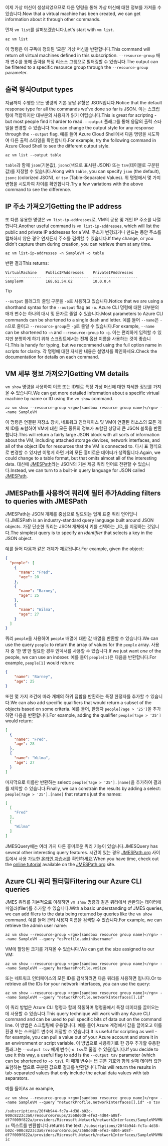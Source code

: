 <span data-ttu-id="9be9a-101">이제 가상 머신이 생성되었으므로 다른 명령을 통해 가상 머신에 대한 정보를 가져올 수 있습니다.</span><span class="sxs-lookup"><span data-stu-id="9be9a-101">Now that a virtual machine has been created, we can get information about it through other commands.</span></span>

<span data-ttu-id="9be9a-102">먼저 `vm list`를 살펴보겠습니다.</span><span class="sxs-lookup"><span data-stu-id="9be9a-102">Let's start with `vm list`.</span></span>

```azurecli
az vm list
```

<span data-ttu-id="9be9a-103">이 명령은 이 구독에 정의된 ‘모든’ 가상 머신을 반환합니다.</span><span class="sxs-lookup"><span data-stu-id="9be9a-103">This command will return _all_ virtual machines defined in this subscription.</span></span> <span data-ttu-id="9be9a-104">`--resource-group` 매개 변수를 통해 출력을 특정 리소스 그룹으로 필터링할 수 있습니다.</span><span class="sxs-lookup"><span data-stu-id="9be9a-104">The output can be filtered to a specific resource group through the `--resource-group` parameter.</span></span> 

## <a name="output-types"></a><span data-ttu-id="9be9a-105">출력 형식</span><span class="sxs-lookup"><span data-stu-id="9be9a-105">Output types</span></span>
<span data-ttu-id="9be9a-106">지금까지 수행한 모든 명령의 기본 응답 유형은 JSON입니다.</span><span class="sxs-lookup"><span data-stu-id="9be9a-106">Notice that the default response type for all the commands we've done so far is JSON.</span></span> <span data-ttu-id="9be9a-107">이는 스크립팅에 적합하지만 대부분의 사용자가 읽기 어렵습니다.</span><span class="sxs-lookup"><span data-stu-id="9be9a-107">This is great for scripting - but most people find it harder to read.</span></span> <span data-ttu-id="9be9a-108">`--output` 플래그를 통해 응답의 출력 스타일을 변경할 수 있습니다.</span><span class="sxs-lookup"><span data-stu-id="9be9a-108">You can change the output style for any response through the `--output` flag.</span></span> <span data-ttu-id="9be9a-109">예를 들어 Azure Cloud Shell에서 다음 명령을 시도하여 다른 출력 스타일을 확인합니다.</span><span class="sxs-lookup"><span data-stu-id="9be9a-109">For example, try the following command in Azure Cloud Shell to see the different output style.</span></span>

```azurecli
az vm list --output table
```

<span data-ttu-id="9be9a-110">`table`과 함께 `json`(기본값), `jsonc`(색으로 표시된 JSON) 또는 `tsv`(테이블로 구분된 값)를 지정할 수 있습니다.</span><span class="sxs-lookup"><span data-stu-id="9be9a-110">Along with `table`, you can specify `json` (the default), `jsonc` (colorized JSON), or `tsv` (Table-Separated Values).</span></span> <span data-ttu-id="9be9a-111">위 명령에서 몇 가지 변형을 시도하여 차이를 확인합니다.</span><span class="sxs-lookup"><span data-stu-id="9be9a-111">Try a few variations with the above command to see the difference.</span></span>

## <a name="getting-the-ip-address"></a><span data-ttu-id="9be9a-112">IP 주소 가져오기</span><span class="sxs-lookup"><span data-stu-id="9be9a-112">Getting the IP address</span></span>

<span data-ttu-id="9be9a-113">또 다른 유용한 명령은 `vm list-ip-addresses`로, VM의 공용 및 개인 IP 주소를 나열합니다.</span><span class="sxs-lookup"><span data-stu-id="9be9a-113">Another useful command is `vm list-ip-addresses`, which will list the public and private IP addresses for a VM.</span></span> <span data-ttu-id="9be9a-114">주소가 변경되거나 만드는 동안 주소를 캡처하지 않은 경우 언제든지 주소를 검색할 수 있습니다.</span><span class="sxs-lookup"><span data-stu-id="9be9a-114">If they change, or you didn't capture them during creation, you can retrieve them at any time.</span></span>

```azurecli
az vm list-ip-addresses -n SampleVM -o table
```

<span data-ttu-id="9be9a-115">반환 결과</span><span class="sxs-lookup"><span data-stu-id="9be9a-115">This returns:</span></span>

```
VirtualMachine    PublicIPAddresses    PrivateIPAddresses
----------------  -------------------  --------------------
SampleVM          168.61.54.62         10.0.0.4
```

> [!TIP]
> <span data-ttu-id="9be9a-116">`--output` 플래그의 줄임 구문을 `-o`로 사용하고 있습니다.</span><span class="sxs-lookup"><span data-stu-id="9be9a-116">Notice that we are using a shorthand syntax for the `--output` flag as `-o`.</span></span> <span data-ttu-id="9be9a-117">Azure CLI 명령에 대한 대부분의 매개 변수는 하나의 대시 및 문자로 줄일 수 있습니다.</span><span class="sxs-lookup"><span data-stu-id="9be9a-117">Most parameters to Azure CLI commands can be shortened to a single dash and letter.</span></span> <span data-ttu-id="9be9a-118">예를 들어 `--name`은 `-n`으로 줄이고 `--resource-group`은 `-g`로 줄일 수 있습니다.</span><span class="sxs-lookup"><span data-stu-id="9be9a-118">For example, `--name` can be shortened to `-n` and `--resource-group` to `-g`.</span></span> <span data-ttu-id="9be9a-119">이는 편리하게 입력할 수 있지만 분명하게 하기 위해 스크립트에서는 전체 옵션 이름을 사용하는 것이 좋습니다.</span><span class="sxs-lookup"><span data-stu-id="9be9a-119">This is handy for typing, but we recommend using the full option name in scripts for clarity.</span></span> <span data-ttu-id="9be9a-120">각 명령에 대한 자세한 내용은 설명서를 확인하세요.</span><span class="sxs-lookup"><span data-stu-id="9be9a-120">Check the documentation for details on each command.</span></span>

## <a name="getting-vm-details"></a><span data-ttu-id="9be9a-121">VM 세부 정보 가져오기</span><span class="sxs-lookup"><span data-stu-id="9be9a-121">Getting VM details</span></span>

<span data-ttu-id="9be9a-122">`vm show` 명령을 사용하여 이름 또는 ID별로 특정 가상 머신에 대한 자세한 정보를 가져올 수 있습니다.</span><span class="sxs-lookup"><span data-stu-id="9be9a-122">We can get more detailed information about a specific virtual machine by name or ID using the `vm show` command.</span></span>

```azurecli
az vm show --resource-group <rgn>[sandbox resource group name]</rgn> --name SampleVM
```

<span data-ttu-id="9be9a-123">이 명령은 연결된 저장소 장치, 네트워크 인터페이스 및 VM이 연결된 리소스의 모든 개체 ID를 포함하여 VM에 대한 모든 종류의 정보가 포함된 상당히 큰 JSON 블록을 반환합니다.</span><span class="sxs-lookup"><span data-stu-id="9be9a-123">This will return a fairly large JSON block with all sorts of information about the VM, including attached storage devices, network interfaces, and all of the object IDs for resources that the VM is connected to.</span></span> <span data-ttu-id="9be9a-124">다시 표 형식으로 변경할 수 있지만 이렇게 하면 거의 모든 흥미로운 데이터가 생략됩니다.</span><span class="sxs-lookup"><span data-stu-id="9be9a-124">Again, we could change to a table format, but that omits almost all of the interesting data.</span></span> <span data-ttu-id="9be9a-125">대신에 [JMESPath](http://jmespath.org/)라는 JSON의 기본 제공 쿼리 언어로 전환할 수 있습니다.</span><span class="sxs-lookup"><span data-stu-id="9be9a-125">Instead, we can turn to a built-in query language for JSON called [JMESPath](http://jmespath.org/).</span></span>

## <a name="adding-filters-to-queries-with-jmespath"></a><span data-ttu-id="9be9a-126">JMESPath를 사용하여 쿼리에 필터 추가</span><span class="sxs-lookup"><span data-stu-id="9be9a-126">Adding filters to queries with JMESPath</span></span>

<span data-ttu-id="9be9a-127">JMESPath는 JSON 개체를 중심으로 빌드되는 업계 표준 쿼리 언어입니다.</span><span class="sxs-lookup"><span data-stu-id="9be9a-127">JMESPath is an industry-standard query language built around JSON objects.</span></span> <span data-ttu-id="9be9a-128">가장 단순한 쿼리는 JSON 개체에서 키를 선택하는 _ID_를 지정하는 것입니다.</span><span class="sxs-lookup"><span data-stu-id="9be9a-128">The simplest query is to specify an _identifier_ that selects a key in the JSON object.</span></span>

<span data-ttu-id="9be9a-129">예를 들어 다음과 같은 개체가 제공됩니다.</span><span class="sxs-lookup"><span data-stu-id="9be9a-129">For example, given the object:</span></span>

```json
{
  "people": [
    {
      "name": "Fred",
      "age": 28
    },
    {
      "name": "Barney",
      "age": 25
    },
    {
      "name": "Wilma",
      "age": 27
    }
  ]
}
```

<span data-ttu-id="9be9a-130">쿼리 `people`을 사용하여 `people` 배열에 대한 값 배열을 반환할 수 있습니다.</span><span class="sxs-lookup"><span data-stu-id="9be9a-130">We can use the query `people` to return the array of values for the `people` array.</span></span> <span data-ttu-id="9be9a-131">사용자 중 ‘한 명’만 필요한 경우 인덱서를 사용할 수 있습니다.</span><span class="sxs-lookup"><span data-stu-id="9be9a-131">If we just want _one_ of the people, we can use an indexer.</span></span> <span data-ttu-id="9be9a-132">예를 들어 `people[1]`은 다음을 반환합니다.</span><span class="sxs-lookup"><span data-stu-id="9be9a-132">For example, `people[1]` would return:</span></span>

```json
{
    "name": "Barney",
    "age": 25
}
```

<span data-ttu-id="9be9a-133">또한 몇 가지 조건에 따라 개체의 하위 집합을 반환하는 특정 한정자를 추가할 수 있습니다.</span><span class="sxs-lookup"><span data-stu-id="9be9a-133">We can also add specific qualifiers that would return a subset of the objects based on some criteria.</span></span> <span data-ttu-id="9be9a-134">예를 들어, 한정자 `people[?age > '25']`을 추가하면 다음을 반환합니다.</span><span class="sxs-lookup"><span data-stu-id="9be9a-134">For example, adding the qualifier `people[?age > '25']` would return:</span></span>

```json
[
  {
    "name": "Fred",
    "age": 28
  },
  {
    "name": "Wilma",
    "age": 27
  }
]
```

<span data-ttu-id="9be9a-135">마지막으로 이름만 반환하는 select: `people[?age > '25'].[name]`을 추가하여 결과를 제약할 수 있습니다.</span><span class="sxs-lookup"><span data-stu-id="9be9a-135">Finally, we can constrain the results by adding a select: `people[?age > '25'].[name]` that returns just the names:</span></span>

```json
[
  [
    "Fred"
  ],
  [
    "Wilma"
  ]
]
```

<span data-ttu-id="9be9a-136">JMESQuery에는 여러 가지 다른 흥미로운 쿼리 기능이 있습니다.</span><span class="sxs-lookup"><span data-stu-id="9be9a-136">JMESQuery has several other interesting query features.</span></span> <span data-ttu-id="9be9a-137">시간이 있는 경우 [JMESPath.org](http://jmespath.org/) 사이트에서 사용 가능한 [온라인 자습서](http://jmespath.org/tutorial.html)를 확인하세요.</span><span class="sxs-lookup"><span data-stu-id="9be9a-137">When you have time, check out the [online tutorial](http://jmespath.org/tutorial.html) available on the [JMESPath.org](http://jmespath.org/) site.</span></span>

## <a name="filtering-our-azure-cli-queries"></a><span data-ttu-id="9be9a-138">Azure CLI 쿼리 필터링</span><span class="sxs-lookup"><span data-stu-id="9be9a-138">Filtering our Azure CLI queries</span></span>

<span data-ttu-id="9be9a-139">JMES 쿼리를 기본적으로 이해하면 `vm show` 명령과 같은 쿼리에서 반환되는 데이터에 파일러(filer)를 추가할 수 있습니다.</span><span class="sxs-lookup"><span data-stu-id="9be9a-139">With a basic understanding of JMES queries, we can add filers to the data being returned by queries like the `vm show` command.</span></span> <span data-ttu-id="9be9a-140">예를 들어 관리 사용자 이름을 검색할 수 있습니다.</span><span class="sxs-lookup"><span data-stu-id="9be9a-140">For example, we can retrieve the admin user name:</span></span>

```azurecli
az vm show --resource-group <rgn>[sandbox resource group name]</rgn> --name SampleVM --query "osProfile.adminUsername"
```

<span data-ttu-id="9be9a-141">VM에 할당된 크기를 가져올 수 있습니다.</span><span class="sxs-lookup"><span data-stu-id="9be9a-141">We can get the size assigned to our VM:</span></span>

```azurecli
az vm show --resource-group <rgn>[sandbox resource group name]</rgn> --name SampleVM --query hardwareProfile.vmSize
```

<span data-ttu-id="9be9a-142">또는 네트워크 인터페이스의 모든 ID를 검색하려면 다음 쿼리를 사용하면 됩니다.</span><span class="sxs-lookup"><span data-stu-id="9be9a-142">Or to retrieve all the IDs for your network interfaces, you can use the query:</span></span>

```azurecli
az vm show --resource-group <rgn>[sandbox resource group name]</rgn> --name SampleVM --query "networkProfile.networkInterfaces[].id"
```

<span data-ttu-id="9be9a-143">이 쿼리 방법은 Azure CLI 명령과 함께 작동하며 명령줄에서 특정 데이터를 끌어오는 데 사용할 수 있습니다.</span><span class="sxs-lookup"><span data-stu-id="9be9a-143">This query technique will work with any Azure CLI command and can be used to pull specific bits of data out on the command line.</span></span> <span data-ttu-id="9be9a-144">이 방법은 스크립팅에 유용합니다. 예를 들어 Azure 계정에서 값을 끌어오고 이를 환경 또는 스크립트 변수에 저장할 수 있습니다.</span><span class="sxs-lookup"><span data-stu-id="9be9a-144">It is useful for scripting as well - for example, you can pull a value out of your Azure account and store it in an environment or script variable.</span></span> <span data-ttu-id="9be9a-145">이 방법으로 사용하기로 한 경우 추가할 유용한 플래그는 `--output tsv` 매개 변수(`-o tsv`로 줄일 수 있음)입니다.</span><span class="sxs-lookup"><span data-stu-id="9be9a-145">If you decide to use it this way, a useful flag to add is the `--output tsv` parameter (which can be shortened to `-o tsv`).</span></span> <span data-ttu-id="9be9a-146">이 매개 변수는 탭 구분 기호와 함께 실제 데이터 값만 포함하는 탭으로 구분된 값으로 결과를 반환합니다.</span><span class="sxs-lookup"><span data-stu-id="9be9a-146">This will return the results in tab-separated values that only include the actual data values with tab separators.</span></span>

<span data-ttu-id="9be9a-147">예를 들어</span><span class="sxs-lookup"><span data-stu-id="9be9a-147">As an example,</span></span>

```azurecli
az vm show --resource-group <rgn>[sandbox resource group name]</rgn> --name SampleVM --query "networkProfile.networkInterfaces[].id" -o tsv
```

<span data-ttu-id="9be9a-148">`/subscriptions/20f4b944-fc7a-4d38-b02c-900c8223c3a0/resourceGroups/2568d0d0-efe3-4d04-a08f-df7f009f822a/providers/Microsoft.Network/networkInterfaces/SampleVMVMNic` 텍스트를 반환합니다.</span><span class="sxs-lookup"><span data-stu-id="9be9a-148">returns the text: `/subscriptions/20f4b944-fc7a-4d38-b02c-900c8223c3a0/resourceGroups/2568d0d0-efe3-4d04-a08f-df7f009f822a/providers/Microsoft.Network/networkInterfaces/SampleVMVMNic`</span></span>
